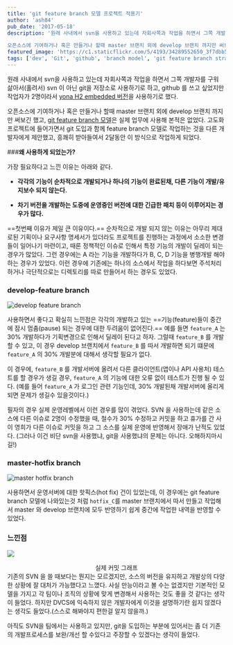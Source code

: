 ```yaml
---
title: 'git feature branch 모델 프로젝트 적용기'
author: 'ash84'
pub_date: '2017-05-18'
description: '원래 사내에서 svn을 사용하고 있는데 자회사쪽과 작업을 하면서 그쪽 개발자를 구워 삶아서(홀려서) svn 이 아닌 git을 저장소로 사용하기로 하고, github 를 쓰고 싶었지만 작업자가 2명이라서 [yona H2 embedded 버전](https://github.com/yona-projects/yona)을 사용하기로 했다. 

오픈소스에 기여하거나 혹은 만들거나 할때 master 브랜치 외에 develop 브랜치 까지만 써보긴 했고, [git feature branch 모델](http://dogfeet.github.io/art'
featured_image: 'https://c1.staticflickr.com/5/4193/34289552650_3f7dbb5da4_b.jpg'
tags: ['dev', 'Git', 'github', 'branch model', 'git feature branch strategy', 'git feature branch model']
---
```


원래 사내에서 svn을 사용하고 있는데 자회사쪽과 작업을 하면서 그쪽 개발자를 구워 삶아서(홀려서) svn 이 아닌 git을 저장소로 사용하기로 하고, github 를 쓰고 싶었지만 작업자가 2명이라서 [yona H2 embedded 버전](https://github.com/yona-projects/yona)을 사용하기로 했다. 

오픈소스에 기여하거나 혹은 만들거나 할때 master 브랜치 외에 develop 브랜치 까지만 써보긴 했고, [git feature branch 모델](http://dogfeet.github.io/articles/2011/a-successful-git-branching-model.html)은 실제 업무에 사용해 본적은 없었다. 고도화 프로젝트에 들어가면서 git 도입과 함께 feature branch 모델로 작업하는 것을 다른 개발자에게 제안했고, 흥쾌히 받아들여서 2달동안 이 방식으로 작업하게 되었다. 

###**왜 사용하게 되었는가?** 

가장 필요하다고 느낀 이유는 아래와 같다. 

- **각각의 기능이 순차적으로 개발되거나 하나의 기능이 완료된채, 다른 기능이 개발/유지보수 되지 않는다.** 

- **차기 버전을 개발하는 도중에 운영중인 버전에 대한 긴급한 패치 등이 이루어지는 경우가 많다.**

==첫번째 이유가 제일 큰 이유이다.== 순차적으로 개발 되지 않는 이유는 아무리 제대로된 기획이나 요구사항 명세서가 있더라도 프로젝트를 진행하는 과정에서 소소한 변경들이 일어나기 마련이고, 때론 정책적인 이슈로 인해서 특정 기능의 개발이 딜레이 되는 경우가 많았다. 그런 경우에는 A 라는 기능을 개발하다가 B, C, D 기능을 병행개발 해야하는 경우가 있었다. 이런 경우에 기존에는 하나의 소스에서 작업을 하다보면 주석처리하거나 극단적으로는 디렉토리를 따로 만들어서 하는 경우도 있었다. 

### **develop-feature branch** 

![develop feature branch](https://c1.staticflickr.com/5/4182/34289552260_1b5f3d4321_z.jpg)
 
사용하면서 좋다고 확실히 느낀점은 각각의 개발하고 있는 ==기능(feature)들이 중간에 잠시 멈춤(pause) 되는 경우에 대한 두려움이 없어진다.== 예를 들면 `feature_A` 는 30% 개발하다가 기획변경으로 인해서 딜레이 된다고 하자. 그럴때 `feature_B` 를 개발할 수 있고, 이 경우 develop 브랜치에서 `feature_B` 를 따서 개발하면 되기 떄문에 `feature_A` 의 30% 개발분에 대해서 생각할 필요가 없다. 

이 경우에, `feature_B` 를 개발서버에 올려서 다른 클라이언트(앱이나 API 사용처) 테스트를 할 경우가 생길 경우, `feature_A` 의 기능에 대한 오류 없이 테스트가 진행 될 수 있다. (예를 들어 `feature_A` 가 로그인 관련 기능인데, 30% 개발된채 개발서버에 올리게 되면 문제가 생길수 있을것이다.)

필자의 경우 실제 운영레벨에서 이런 경우를 많이 겪었다. SVN 을 사용하는데 같은 소스에 다른 이슈로 2명이 수정했을 때, 철수가 30% 수정하고 커밋을 하고 휴가를 간 사이 영희가 다른 이슈로 커밋을 하고 그 소스를 실제 운영에 반영해서 장애가 난적도 있었다. (그러나 이건 비단 svn을 사용했냐, git을 사용했냐의 문제는 아니다. 오해하지마시길!) 

### **master-hotfix branch**

![master hotfix branch](https://c1.staticflickr.com/5/4156/34633681586_a0a6893f79.jpg) 

사용하면서 운영서버에 대한 핫픽스(hot fix) 건이 있었는데, 이 경우에는 git feature branch 모델에 나와있는것 처럼 `hotfix_C`를 master 브랜치에서 따서 만들고 작업해서 master 와 develop 브랜치에 모두 반영하기 쉽게 중간에 작업한 내역을 반영할 수 있었다. 

### **느낀점** 

![](https://c1.staticflickr.com/5/4155/34544211141_e2656c88a5_b.jpg)

<center>실제 커밋 그래프</center>
기존의 SVN 을 쓸 때보다는 뭔지는 모르겠지만, 소스의 버전을 유지하고 개발상의 다양한 상황에 잘 대처가 가능했다고 느꼈다. 사실 만능이라고 볼 수는 없겠지만 기본적인 모델을 가지고 각 팀이나 조직의 상황에 맞게 변경해서 사용하는 것도 좋을 것 같다는 생각이 들었다. 하지만 DVCS에 익숙하지 않은 개발자에게 이것을 설명하기란 쉽지 않겠다는 생각도 들었다.(스스로 해봐야지 편한걸 알지 않을까.)

아직도 SVN을 팀에서는 사용하고 있지만, git을 도입하는 부분에 있어서는 좀 더 기존의 개발프로세스를 보완/개선 할 수있다고 주장할 수 있겠다는 생각이 들었다. 



